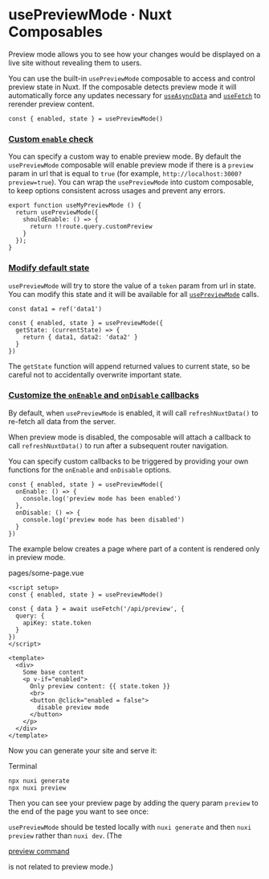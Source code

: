 # usePreviewMode · Nuxt Composables
Preview mode allows you to see how your changes would be displayed on a live site without revealing them to users.

You can use the built-in `usePreviewMode` composable to access and control preview state in Nuxt. If the composable detects preview mode it will automatically force any updates necessary for [`useAsyncData`](https://nuxt.com/docs/api/composables/use-async-data) and [`useFetch`](https://nuxt.com/docs/api/composables/use-fetch) to rerender preview content.

```
const { enabled, state } = usePreviewMode()

```


### [Custom `enable` check](#custom-enable-check)

You can specify a custom way to enable preview mode. By default the `usePreviewMode` composable will enable preview mode if there is a `preview` param in url that is equal to `true` (for example, `http://localhost:3000?preview=true`). You can wrap the `usePreviewMode` into custom composable, to keep options consistent across usages and prevent any errors.

```
export function useMyPreviewMode () {
  return usePreviewMode({
    shouldEnable: () => {
      return !!route.query.customPreview
    }
  });
}

```


### [Modify default state](#modify-default-state)

`usePreviewMode` will try to store the value of a `token` param from url in state. You can modify this state and it will be available for all [`usePreviewMode`](https://nuxt.com/docs/api/composables/use-preview-mode) calls.

```
const data1 = ref('data1')

const { enabled, state } = usePreviewMode({
  getState: (currentState) => {
    return { data1, data2: 'data2' }
  }
})

```


The `getState` function will append returned values to current state, so be careful not to accidentally overwrite important state.

### [Customize the `onEnable` and `onDisable` callbacks](#customize-the-onenable-and-ondisable-callbacks)

By default, when `usePreviewMode` is enabled, it will call `refreshNuxtData()` to re-fetch all data from the server.

When preview mode is disabled, the composable will attach a callback to call `refreshNuxtData()` to run after a subsequent router navigation.

You can specify custom callbacks to be triggered by providing your own functions for the `onEnable` and `onDisable` options.

```
const { enabled, state } = usePreviewMode({
  onEnable: () => {
    console.log('preview mode has been enabled')
  },
  onDisable: () => {
    console.log('preview mode has been disabled')
  }
})

```


The example below creates a page where part of a content is rendered only in preview mode.

pages/some-page.vue

```
<script setup>
const { enabled, state } = usePreviewMode()

const { data } = await useFetch('/api/preview', {
  query: {
    apiKey: state.token
  }
})
</script>

<template>
  <div>
    Some base content
    <p v-if="enabled">
      Only preview content: {{ state.token }}
      <br>
      <button @click="enabled = false">
        disable preview mode
      </button>
    </p>
  </div>
</template>

```


Now you can generate your site and serve it:

Terminal

```
npx nuxi generate
npx nuxi preview

```


Then you can see your preview page by adding the query param `preview` to the end of the page you want to see once:

`usePreviewMode` should be tested locally with `nuxi generate` and then `nuxi preview` rather than `nuxi dev`. (The

[preview command](https://nuxt.com/docs/api/commands/preview)

is not related to preview mode.)